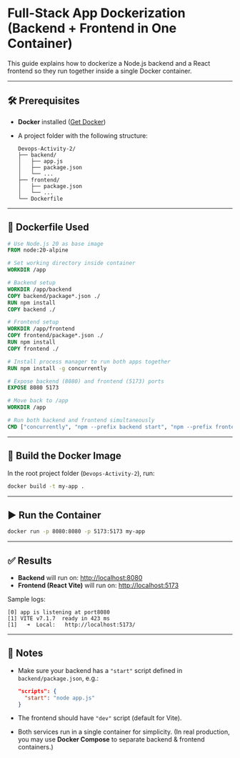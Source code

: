 # Full-Stack App Dockerization (Backend + Frontend in One Container)

This guide explains how to dockerize a Node.js backend and a React frontend so they run together inside a single Docker container.

---

## 🛠 Prerequisites

* **Docker** installed ([Get Docker](https://docs.docker.com/get-docker/))
* A project folder with the following structure:

  ```
  Devops-Activity-2/
  ├── backend/
  │   ├── app.js
  │   ├── package.json
  │   └── ...
  ├── frontend/
  │   ├── package.json
  │   └── ...
  └── Dockerfile
  ```

---

## 📝 Dockerfile Used

```dockerfile
# Use Node.js 20 as base image
FROM node:20-alpine

# Set working directory inside container
WORKDIR /app

# Backend setup
WORKDIR /app/backend
COPY backend/package*.json ./
RUN npm install
COPY backend ./

# Frontend setup
WORKDIR /app/frontend
COPY frontend/package*.json ./
RUN npm install
COPY frontend ./

# Install process manager to run both apps together
RUN npm install -g concurrently

# Expose backend (8080) and frontend (5173) ports
EXPOSE 8080 5173

# Move back to /app
WORKDIR /app

# Run both backend and frontend simultaneously
CMD ["concurrently", "npm --prefix backend start", "npm --prefix frontend run dev"]
```

---

## 🚀 Build the Docker Image

In the root project folder (`Devops-Activity-2`), run:

```bash
docker build -t my-app .
```

---

## ▶️ Run the Container

```bash
docker run -p 8080:8080 -p 5173:5173 my-app
```

---

## ✅ Results

* **Backend** will run on: [http://localhost:8080](http://localhost:8080)
* **Frontend (React Vite)** will run on: [http://localhost:5173](http://localhost:5173)

Sample logs:

```
[0] app is listening at port8080
[1] VITE v7.1.7  ready in 423 ms
[1]   ➜  Local:   http://localhost:5173/
```

---

## 📄 Notes

* Make sure your backend has a `"start"` script defined in `backend/package.json`, e.g.:

  ```json
  "scripts": {
    "start": "node app.js"
  }
  ```
* The frontend should have `"dev"` script (default for Vite).
* Both services run in a single container for simplicity.
  (In real production, you may use **Docker Compose** to separate backend & frontend containers.)
